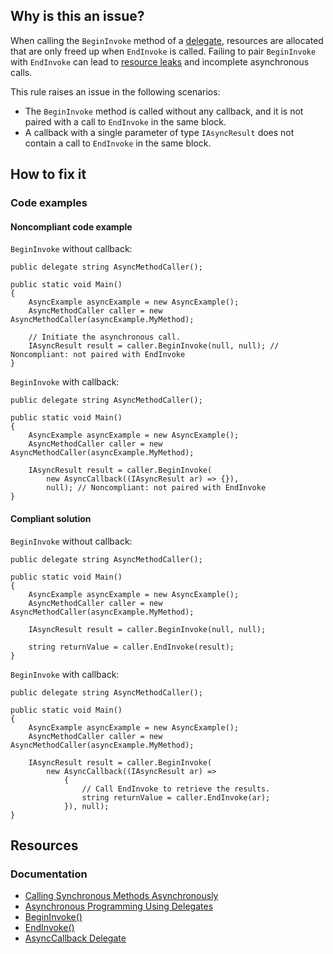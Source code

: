 ## Why is this an issue?

When calling the `BeginInvoke` method of a [delegate](https://learn.microsoft.com/en-us/dotnet/api/system.delegate),
resources are allocated that are only freed up when `EndInvoke` is called. Failing to pair `BeginInvoke` with
`EndInvoke` can lead to [resource leaks](https://en.wikipedia.org/wiki/Resource_leak) and incomplete asynchronous calls.

This rule raises an issue in the following scenarios:

-  The `BeginInvoke` method is called without any callback, and it is not paired with a call to `EndInvoke` in the same
  block.
-  A callback with a single parameter of type `IAsyncResult` does not contain a call to `EndInvoke` in the same block.

## How to fix it

### Code examples

#### Noncompliant code example

`BeginInvoke` without callback:

    public delegate string AsyncMethodCaller();
    
    public static void Main()
    {
        AsyncExample asyncExample = new AsyncExample();
        AsyncMethodCaller caller = new AsyncMethodCaller(asyncExample.MyMethod);
    
        // Initiate the asynchronous call.
        IAsyncResult result = caller.BeginInvoke(null, null); // Noncompliant: not paired with EndInvoke
    }

`BeginInvoke` with callback:

    public delegate string AsyncMethodCaller();
    
    public static void Main()
    {
        AsyncExample asyncExample = new AsyncExample();
        AsyncMethodCaller caller = new AsyncMethodCaller(asyncExample.MyMethod);
    
        IAsyncResult result = caller.BeginInvoke(
            new AsyncCallback((IAsyncResult ar) => {}),
            null); // Noncompliant: not paired with EndInvoke
    }

#### Compliant solution

`BeginInvoke` without callback:

    public delegate string AsyncMethodCaller();
    
    public static void Main()
    {
        AsyncExample asyncExample = new AsyncExample();
        AsyncMethodCaller caller = new AsyncMethodCaller(asyncExample.MyMethod);
    
        IAsyncResult result = caller.BeginInvoke(null, null);
    
        string returnValue = caller.EndInvoke(result);
    }

`BeginInvoke` with callback:

    public delegate string AsyncMethodCaller();
    
    public static void Main()
    {
        AsyncExample asyncExample = new AsyncExample();
        AsyncMethodCaller caller = new AsyncMethodCaller(asyncExample.MyMethod);
    
        IAsyncResult result = caller.BeginInvoke(
            new AsyncCallback((IAsyncResult ar) =>
                {
                    // Call EndInvoke to retrieve the results.
                    string returnValue = caller.EndInvoke(ar);
                }), null);
    }

## Resources

### Documentation

-  [Calling
  Synchronous Methods Asynchronously](https://learn.microsoft.com/en-us/dotnet/standard/asynchronous-programming-patterns/calling-synchronous-methods-asynchronously)
-  [Asynchronous
  Programming Using Delegates](https://learn.microsoft.com/en-us/dotnet/standard/asynchronous-programming-patterns/asynchronous-programming-using-delegates)
-  [BeginInvoke()](https://learn.microsoft.com/en-us/dotnet/api/system.windows.forms.control.begininvoke)
-  [EndInvoke()](https://learn.microsoft.com/en-us/dotnet/api/system.windows.forms.control.endinvoke)
-  [AsyncCallback Delegate](https://learn.microsoft.com/en-us/dotnet/api/system.asynccallback)